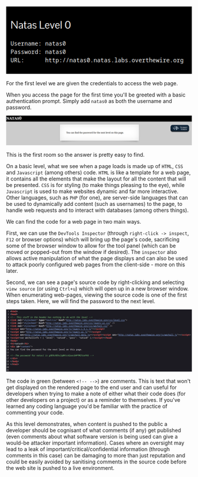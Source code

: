 ![natas0_00.png](https://raw.githubusercontent.com/ToasterMouse/WriteupsAndCTFs/main/overthewire/natas/images/natas0_00.png)

For the first level we are given the credentials to access the web page.

When you access the page for the first time you'll be greeted with a basic authentication prompt. Simply add `natas0` as both the username and password.

![natas0_01.png](https://raw.githubusercontent.com/ToasterMouse/WriteupsAndCTFs/main/overthewire/natas/images/natas0_01.png)

This is the first room so the answer is pretty easy to find. 

On a basic level, what we see when a page loads is made up of `HTML`, `CSS` and `Javascript` (among others) code. `HTML` is like a template for a web page, it contains all the elements that make the layout for all the content that will be presented. `CSS` is for styling (to make things pleasing to the eye), while `Javascript` is used to make websites dynamic and far more interactive. Other languages, such as `PHP` (for one), are server-side languages that can be used to dynamically add content (such as usernames) to the page, to handle web requests and to interact with databases (among others things).

We can find the code for a web page in two main ways. 

First, we can use the `DevTools Inspector` (through `right-click -> inspect`, `F12` or browser options) which will bring up the page's code, sacrificing some of the browser window to allow for the tool panel (which can be moved or popped-out from the window if desired). The `inspector` also allows active manipulation of what the page displays and can also be used to attack poorly configured web pages from the client-side - more on this later. 

Second, we can see a page's source code by right-clicking and selecting `view source` (or using `Ctrl+u`) which will open up in a new browser window. When enumerating web-pages, viewing the source code is one of the first steps taken. Here, we will find the password to the next level.

![natas0_02.png](https://raw.githubusercontent.com/ToasterMouse/WriteupsAndCTFs/main/overthewire/natas/images/natas0_02.png)

The code in green (between `<!-- -->`) are comments. This is text that won't get displayed on the rendered page to the end user and can useful for developers when trying to make a note of either what their code does (for other developers on a project) or as a reminder to themselves. If you've learned any coding language you'd be familiar with the practice of commenting your code. 

As this level demonstrates, when content is pushed to the public a developer should be cognisant of what comments (if any) get published (even comments about what software version is being used can give a would-be attacker important information). Cases where an oversight may lead to a leak of important/critical/confidential information (through comments in this case) can be damaging to more than just reputation and could be easily avoided by sanitising comments in the source code before the web site is pushed to a live environment. 

